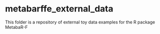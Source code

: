 # metabarffe_external_data
This folder is a repository of external toy data examples for the R package MetabaR-F
